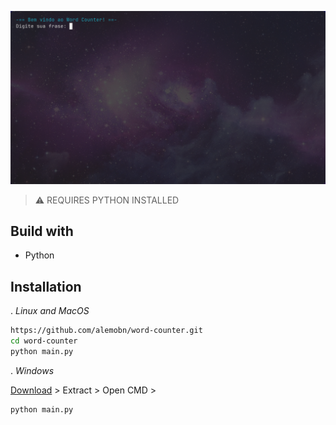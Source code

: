![Demo](docs/demo.png)

> ⚠️ REQUIRES PYTHON INSTALLED

## Build with

- Python

## Installation

. *Linux and MacOS*

```bash
https://github.com/alemobn/word-counter.git
cd word-counter
python main.py
```

. *Windows* 


[Download](https://github.com/alemobn/word-counter/archive/refs/heads/main.zip) > Extract > Open CMD >
```bash
python main.py
```